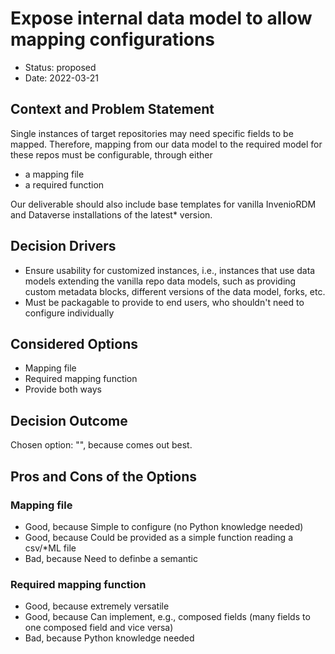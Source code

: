 <!--
SPDX-FileCopyrightText: 2022 German Aerospace Center (DLR), Forschungszentrum Jülich, Helmholtz-Zentrum Dresden-Rossendorf

SPDX-License-Identifier: CC-BY-SA-4.0
-->

# Expose internal data model to allow mapping configurations

* Status: proposed
* Date: 2022-03-21

## Context and Problem Statement

Single instances of target repositories may need specific fields to be mapped. Therefore, mapping from our data model to the required model for these repos must be configurable, through either

- a mapping file
- a required function

Our deliverable should also include base templates for vanilla InvenioRDM and Dataverse installations of the latest* version.

## Decision Drivers

* Ensure usability for customized instances, i.e., instances that use data models extending the vanilla repo data models, such as providing custom metadata blocks, different versions of the data model, forks, etc.
* Must be packagable to provide to end users, who shouldn't need to configure individually

## Considered Options

* Mapping file
* Required mapping function
* Provide both ways

## Decision Outcome

Chosen option: "", because comes out best.

## Pros and Cons of the Options

### Mapping file

* Good, because Simple to configure (no Python knowledge needed)
* Good, because Could be provided as a simple function reading a csv/\*ML file
* Bad, because Need to definbe a semantic

### Required mapping function

* Good, because extremely versatile
* Good, because Can implement, e.g., composed fields (many fields to one composed field and vice versa)
* Bad, because Python knowledge needed
